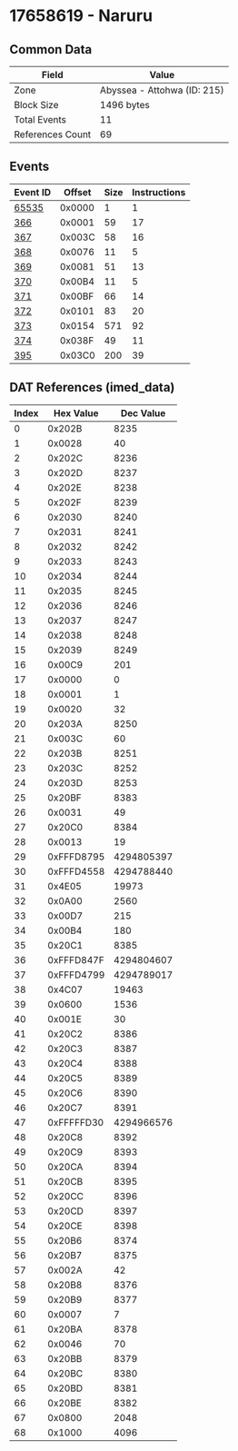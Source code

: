 # 17658619 - Naruru

## Common Data

| Field            | Value                       |
|------------------|-----------------------------|
| Zone             | Abyssea - Attohwa (ID: 215) |
| Block Size       | 1496 bytes                  |
| Total Events     | 11                          |
| References Count | 69                          |

## Events

| Event ID            | Offset   |   Size |   Instructions |
|---------------------|----------|--------|----------------|
| [65535](./65535.md) | 0x0000   |      1 |              1 |
| [366](./366.md)     | 0x0001   |     59 |             17 |
| [367](./367.md)     | 0x003C   |     58 |             16 |
| [368](./368.md)     | 0x0076   |     11 |              5 |
| [369](./369.md)     | 0x0081   |     51 |             13 |
| [370](./370.md)     | 0x00B4   |     11 |              5 |
| [371](./371.md)     | 0x00BF   |     66 |             14 |
| [372](./372.md)     | 0x0101   |     83 |             20 |
| [373](./373.md)     | 0x0154   |    571 |             92 |
| [374](./374.md)     | 0x038F   |     49 |             11 |
| [395](./395.md)     | 0x03C0   |    200 |             39 |

## DAT References (imed_data)

|   Index | Hex Value   |   Dec Value |
|---------|-------------|-------------|
|       0 | 0x202B      |        8235 |
|       1 | 0x0028      |          40 |
|       2 | 0x202C      |        8236 |
|       3 | 0x202D      |        8237 |
|       4 | 0x202E      |        8238 |
|       5 | 0x202F      |        8239 |
|       6 | 0x2030      |        8240 |
|       7 | 0x2031      |        8241 |
|       8 | 0x2032      |        8242 |
|       9 | 0x2033      |        8243 |
|      10 | 0x2034      |        8244 |
|      11 | 0x2035      |        8245 |
|      12 | 0x2036      |        8246 |
|      13 | 0x2037      |        8247 |
|      14 | 0x2038      |        8248 |
|      15 | 0x2039      |        8249 |
|      16 | 0x00C9      |         201 |
|      17 | 0x0000      |           0 |
|      18 | 0x0001      |           1 |
|      19 | 0x0020      |          32 |
|      20 | 0x203A      |        8250 |
|      21 | 0x003C      |          60 |
|      22 | 0x203B      |        8251 |
|      23 | 0x203C      |        8252 |
|      24 | 0x203D      |        8253 |
|      25 | 0x20BF      |        8383 |
|      26 | 0x0031      |          49 |
|      27 | 0x20C0      |        8384 |
|      28 | 0x0013      |          19 |
|      29 | 0xFFFD8795  |  4294805397 |
|      30 | 0xFFFD4558  |  4294788440 |
|      31 | 0x4E05      |       19973 |
|      32 | 0x0A00      |        2560 |
|      33 | 0x00D7      |         215 |
|      34 | 0x00B4      |         180 |
|      35 | 0x20C1      |        8385 |
|      36 | 0xFFFD847F  |  4294804607 |
|      37 | 0xFFFD4799  |  4294789017 |
|      38 | 0x4C07      |       19463 |
|      39 | 0x0600      |        1536 |
|      40 | 0x001E      |          30 |
|      41 | 0x20C2      |        8386 |
|      42 | 0x20C3      |        8387 |
|      43 | 0x20C4      |        8388 |
|      44 | 0x20C5      |        8389 |
|      45 | 0x20C6      |        8390 |
|      46 | 0x20C7      |        8391 |
|      47 | 0xFFFFFD30  |  4294966576 |
|      48 | 0x20C8      |        8392 |
|      49 | 0x20C9      |        8393 |
|      50 | 0x20CA      |        8394 |
|      51 | 0x20CB      |        8395 |
|      52 | 0x20CC      |        8396 |
|      53 | 0x20CD      |        8397 |
|      54 | 0x20CE      |        8398 |
|      55 | 0x20B6      |        8374 |
|      56 | 0x20B7      |        8375 |
|      57 | 0x002A      |          42 |
|      58 | 0x20B8      |        8376 |
|      59 | 0x20B9      |        8377 |
|      60 | 0x0007      |           7 |
|      61 | 0x20BA      |        8378 |
|      62 | 0x0046      |          70 |
|      63 | 0x20BB      |        8379 |
|      64 | 0x20BC      |        8380 |
|      65 | 0x20BD      |        8381 |
|      66 | 0x20BE      |        8382 |
|      67 | 0x0800      |        2048 |
|      68 | 0x1000      |        4096 |
